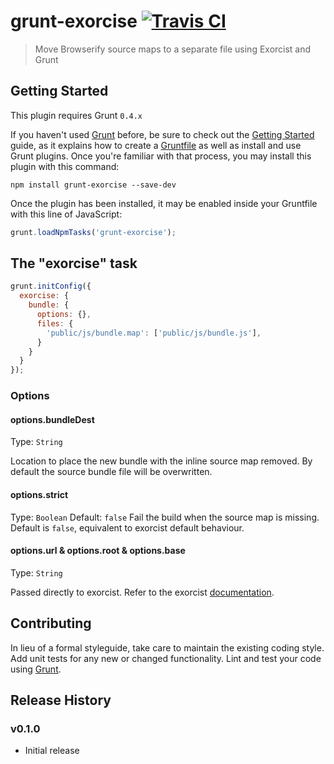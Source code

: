 # grunt-exorcise [![Travis CI](https://travis-ci.org/mikefrey/grunt-exorcise.svg)](https://travis-ci.org/mikefrey/grunt-exorcise)

> Move Browserify source maps to a separate file using Exorcist and Grunt

## Getting Started
This plugin requires Grunt `0.4.x`

If you haven't used [Grunt](http://gruntjs.com/) before, be sure to check out the [Getting Started](http://gruntjs.com/getting-started) guide, as it explains how to create a [Gruntfile](http://gruntjs.com/sample-gruntfile) as well as install and use Grunt plugins. Once you're familiar with that process, you may install this plugin with this command:

```shell
npm install grunt-exorcise --save-dev
```

Once the plugin has been installed, it may be enabled inside your Gruntfile with this line of JavaScript:

```js
grunt.loadNpmTasks('grunt-exorcise');
```

## The "exorcise" task

```js
grunt.initConfig({
  exorcise: {
    bundle: {
      options: {},
      files: {
        'public/js/bundle.map': ['public/js/bundle.js'],
      }
    }
  }
});
```

### Options

#### options.bundleDest
Type: `String`

Location to place the new bundle with the inline source map removed. By default the source bundle file will be overwritten.

#### options.strict
Type: `Boolean`
Default: `false`
Fail the build when the source map is missing. Default is `false`, equivalent to exorcist default behaviour.

#### options.url & options.root & options.base
Type: `String`

Passed directly to exorcist. Refer to the exorcist [documentation](https://github.com/thlorenz/exorcist).

## Contributing
In lieu of a formal styleguide, take care to maintain the existing coding style. Add unit tests for any new or changed functionality. Lint and test your code using [Grunt](http://gruntjs.com/).

## Release History

### v0.1.0
  - Initial release
